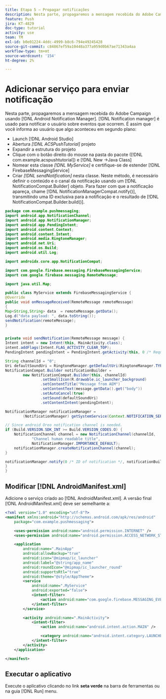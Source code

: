 ```yaml
---
title: Etapa 5 – Propagar notificações
description: Nesta parte, propagaremos a mensagem recebida do Adobe Campaign usando o Android Notification Manager.Firebase
feature: Push
jira: KT-4829
doc-type: tutorial
activity: use
team: TM
exl-id: b0e01224-4ddc-4999-b8c6-794e49245428
source-git-commit: c84867ef59a10448a377a959d0b67ae71343a4aa
workflow-type: tm+mt
source-wordcount: '154'
ht-degree: 2%

---
```


# Adicionar serviço para enviar notificação

Nesta parte, propagaremos a mensagem recebida do Adobe Campaign usando [!DNL Android Notification Manager]. [!DNL Notification manager] é usado para notificar o usuário sobre eventos que ocorrem.
É assim que você informa ao usuário que algo aconteceu em segundo plano:

* Launch [!DNL Android Studio]
* Abertura *[!DNL ACSPushTutorial]* projeto
* Expandir a estrutura do projeto
* Clique com o botão direito do mouse na pasta do pacote ([!DNL com.example.acspushtutorial]) e [!DNL New ->Java Class]
* Nomear esta classe *[!DNL MyService]* e certifique-se de estender [!DNL FirebaseMessagingService]
* Criar *[!DNL sendNotification]* nesta classe. Neste método, é necessário definir o conteúdo e o canal da notificação usando um [!DNL NotificationCompat.Builder] objeto. Para fazer com que a notificação apareça, chame [!DNL NotificationManagerCompat.notify()], transmitindo uma ID exclusiva para a notificação e o resultado de [!DNL NotificationCompat.Builder.build()].

<!--
Removed `{.line-numbers}` below
-->

```java
package com.example.pushmessaging;
import android.app.NotificationChannel;
import android.app.NotificationManager;
import android.app.PendingIntent;
import android.content.Context;
import android.content.Intent;
import android.media.RingtoneManager;
import android.net.Uri;
import android.os.Build;
import android.util.Log;

import androidx.core.app.NotificationCompat;

import com.google.firebase.messaging.FirebaseMessagingService;
import com.google.firebase.messaging.RemoteMessage;

import java.util.Map;

public class MyService extends FirebaseMessagingService {
@Override
public void onMessageReceived(RemoteMessage remoteMessage)
{
Map<String,String> data  = remoteMessage.getData();
Log.d("data payload: ", data.toString());
sendNotification(remoteMessage);
}


private void sendNotification(RemoteMessage message) {
Intent intent = new Intent(this, MainActivity.class);
intent.addFlags(Intent.FLAG_ACTIVITY_CLEAR_TOP);
PendingIntent pendingIntent = PendingIntent.getActivity(this, 0 /* Request code */, intent, PendingIntent.FLAG_ONE_SHOT);

String channelId = "0";
Uri defaultSoundUri = RingtoneManager.getDefaultUri(RingtoneManager.TYPE_NOTIFICATION);
NotificationCompat.Builder notificationBuilder =
        new NotificationCompat.Builder(this, channelId)
                .setSmallIcon(R.drawable.ic_launcher_background)
                .setContentTitle("Message from AEM")
                .setContentText(message.getData().get("body"))
                .setAutoCancel(true)
                .setSound(defaultSoundUri)
                .setContentIntent(pendingIntent);

NotificationManager notificationManager =
        (NotificationManager) getSystemService(Context.NOTIFICATION_SERVICE);

// Since android Oreo notification channel is needed.
if (Build.VERSION.SDK_INT >= Build.VERSION_CODES.O) {
    NotificationChannel channel = new NotificationChannel(channelId,
            "Channel human readable title",
            NotificationManager.IMPORTANCE_DEFAULT);
    notificationManager.createNotificationChannel(channel);
}

notificationManager.notify(0 /* ID of notification */, notificationBuilder.build());
}
}
```

## Modificar [!DNL AndroidManifest.xml]

Adicione o serviço criado ao [!DNL AndroidManifest.xml]. A versão final [!DNL AndroidManifest.xml] deve ser semelhante a:

<!--
Removed `{.line-numbers}` below
-->

```xml
<?xml version="1.0" encoding="utf-8"?>
<manifest xmlns:android="http://schemas.android.com/apk/res/android"
    package="com.example.pushmessaging">

    <uses-permission android:name="android.permission.INTERNET" />
    <uses-permission android:name="android.permission.ACCESS_NETWORK_STATE" />

    <application
        android:name=".MainApp"
        android:allowBackup="true"
        android:icon="@mipmap/ic_launcher"
        android:label="@string/app_name"
        android:roundIcon="@mipmap/ic_launcher_round"
        android:supportsRtl="true"
        android:theme="@style/AppTheme">
        <service
            android:name=".MyService"
            android:exported="false">
            <intent-filter>
                <action android:name="com.google.firebase.MESSAGING_EVENT" />
            </intent-filter>
        </service>

        <activity android:name=".MainActivity">
            <intent-filter>
                <action android:name="android.intent.action.MAIN" />

                <category android:name="android.intent.category.LAUNCHER" />
            </intent-filter>
        </activity>
    </application>

</manifest>
```

## Executar o aplicativo

Execute o aplicativo clicando no link **seta verde** na barra de ferramentas ou na guia [!DNL Run] menu.
